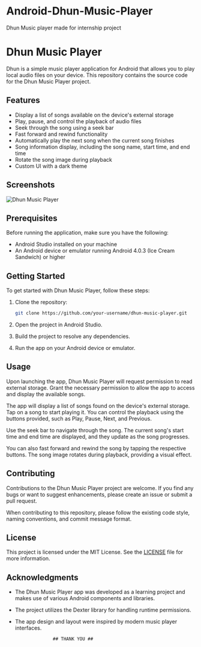 # Android-Dhun-Music-Player
Dhun Music player made for internship project

# Dhun Music Player

Dhun is a simple music player application for Android that allows you to play local audio files on your device. This repository contains the source code for the Dhun Music Player project.

## Features

- Display a list of songs available on the device's external storage
- Play, pause, and control the playback of audio files
- Seek through the song using a seek bar
- Fast forward and rewind functionality
- Automatically play the next song when the current song finishes
- Song information display, including the song name, start time, and end time
- Rotate the song image during playback
- Custom UI with a dark theme

## Screenshots

![Dhun Music Player]()

## Prerequisites

Before running the application, make sure you have the following:

- Android Studio installed on your machine
- An Android device or emulator running Android 4.0.3 (Ice Cream Sandwich) or higher

## Getting Started

To get started with Dhun Music Player, follow these steps:

1. Clone the repository:

   ```bash
   git clone https://github.com/your-username/dhun-music-player.git
   ```

2. Open the project in Android Studio.

3. Build the project to resolve any dependencies.

4. Run the app on your Android device or emulator.

## Usage

Upon launching the app, Dhun Music Player will request permission to read external storage. Grant the necessary permission to allow the app to access and display the available songs.

The app will display a list of songs found on the device's external storage. Tap on a song to start playing it. You can control the playback using the buttons provided, such as Play, Pause, Next, and Previous.

Use the seek bar to navigate through the song. The current song's start time and end time are displayed, and they update as the song progresses.

You can also fast forward and rewind the song by tapping the respective buttons. The song image rotates during playback, providing a visual effect.

## Contributing

Contributions to the Dhun Music Player project are welcome. If you find any bugs or want to suggest enhancements, please create an issue or submit a pull request.

When contributing to this repository, please follow the existing code style, naming conventions, and commit message format.

## License

This project is licensed under the MIT License. See the [LICENSE](LICENSE) file for more information.

## Acknowledgments

- The Dhun Music Player app was developed as a learning project and makes use of various Android components and libraries.
- The project utilizes the Dexter library for handling runtime permissions.
- The app design and layout were inspired by modern music player interfaces.

                    ## THANK YOU ##
